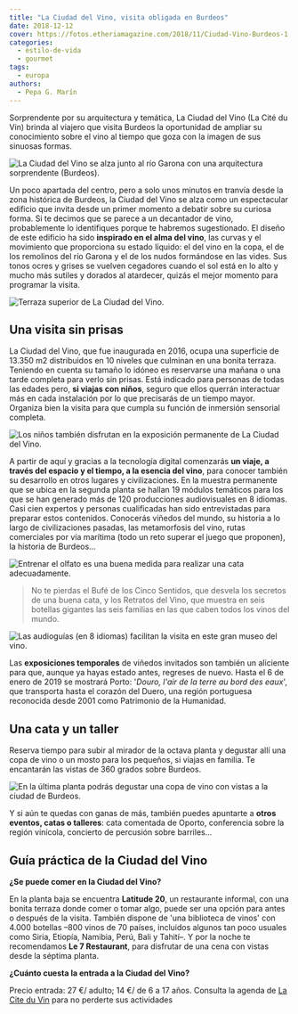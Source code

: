 ```yaml
---
title: "La Ciudad del Vino, visita obligada en Burdeos"
date: 2018-12-12
cover: https://fotos.etheriamagazine.com/2018/11/Ciudad-Vino-Burdeos-1.jpg
categories: 
  - estilo-de-vida
  - gourmet
tags: 
  - europa
authors: 
  - Pepa G. Marín
---
```


Sorprendente por su arquitectura y temática, La Ciudad del Vino (La Cité du Vin) brinda 
al viajero que visita Burdeos la oportunidad de ampliar su conocimiento sobre el vino al 
tiempo que goza con la imagen de sus sinuosas formas. 

![La Ciudad del Vino se alza junto al río Garona con una arquitectura sorprendente (Burdeos).](https://fotos.etheriamagazine.com/2018/12/Cite-du-Vin-Credit-Arnaud-Bertrande_format_1600x900.jpg "La Ciudad del Vino se alza junto al río Garona con una arquitectura sorprendente (Burdeos). © Arnaud Bertrande")

Un poco apartada del centro, pero a solo unos minutos en tranvía desde la zona histórica 
de Burdeos, la Ciudad del Vino se alza como un espectacular edificio que invita desde un 
primer momento a debatir sobre su curiosa forma. Si te decimos que se parece a un 
decantador de vino, probablemente lo identifiques porque te habremos sugestionado. El 
diseño de este edificio ha sido **inspirado en el alma del vino**, las curvas y el 
movimiento que proporciona su estado líquido: el del vino en la copa, el de los 
remolinos del río Garona y el de los nudos formándose en las vides. Sus tonos ocres y 
grises se vuelven cegadores cuando el sol está en lo alto y mucho más sutiles y dorados 
al atardecer, quizás el mejor momento para programar la visita. 

![Terraza superior de La Ciudad del Vino.](https://fotos.etheriamagazine.com/2018/11/Ciudad-Vino-Burdeos-2.jpg "Terraza superior de La Ciudad del Vino. © P.G.")

## Una visita sin prisas

La Ciudad del Vino, que fue inaugurada en 2016, ocupa una superficie de 13.350 m2 
distribuidos en 10 niveles que culminan en una bonita terraza. Teniendo en cuenta su 
tamaño lo idóneo es reservarse una mañana o una tarde completa para verlo sin prisas. 
Está indicado para personas de todas las edades pero, **si viajas con niños**, seguro 
que ellos querrán interactuar más en cada instalación por lo que precisarás de un tiempo 
mayor. Organiza bien la visita para que cumpla su función de inmersión sensorial 
completa. 

![Los niños también disfrutan en la exposición permanente de La Ciudad del Vino.](https://fotos.etheriamagazine.com/2018/11/Ciudad-Vino-Burdeos-5.jpg "Los niños también disfrutan en la exposición permanente de La Ciudad del Vino. © P.G.")

A partir de aquí y gracias a la tecnología digital comenzarás **un viaje, a través del 
espacio y el tiempo, a la esencia del vino**, para conocer también su desarrollo en 
otros lugares y civilizaciones. En la muestra permanente que se ubica en la segunda 
planta se hallan 19 módulos temáticos para los que se han generado más de 120 
producciones audiovisuales en 8 idiomas. Casi cien expertos y personas cualificadas han 
sido entrevistadas para preparar estos contenidos. Conocerás viñedos del mundo, su 
historia a lo largo de civilizaciones pasadas, las metamorfosis del vino, rutas 
comerciales por vía marítima (todo un reto superar el juego que proponen), la historia 
de Burdeos… 

![Entrenar el olfato es una buena medida para realizar una cata adecuadamente.](https://fotos.etheriamagazine.com/2018/11/Ciudad-Vino-Burdeos-3.jpg "Entrenar el olfato es una buena medida para realizar una cata adecuadamente. © P.G.")

> No te pierdas el Bufé de los Cinco Sentidos, que desvela los secretos de una buena cata, 
> y los Retratos del Vino, que muestra en seis botellas gigantes las seis familias en las 
> que caben todos los vinos del mundo. 

![Las audioguías (en 8 idiomas) facilitan la visita en este gran museo del vino.](https://fotos.etheriamagazine.com/2018/11/Ciudad-Vino-Burdeos-7.jpg "Las audioguías (en 8 idiomas) facilitan la visita en este gran museo del vino. © P.G.")

Las **exposiciones temporales** de viñedos invitados son también un aliciente para que, 
aunque ya hayas estado antes, regreses de nuevo. Hasta el 6 de enero de 2019 se mostrará 
Porto: '_Douro, l'air de la terre au bord des eaux_', que transporta hasta el corazón 
del Duero, una región portuguesa reconocida desde 2001 como Patrimonio de la Humanidad. 

## Una cata y un taller

Reserva tiempo para subir al mirador de la octava planta y degustar allí una copa de 
vino o un mosto para los pequeños, si viajas en familia. Te encantarán las vistas de 360 
grados sobre Burdeos. 

![En la última planta podrás degustar una copa de vino con vistas a la ciudad de Burdeos.](https://fotos.etheriamagazine.com/2018/11/Ciudad-Vino-Burdeos-8.jpg "En la última planta podrás degustar una copa de vino con vistas a la ciudad de Burdeos. © P.G.")

Y si aún te quedas con ganas de más, también puedes apuntarte a **otros eventos, catas o 
talleres**: cata comentada de Oporto, conferencia sobre la región vinícola, concierto de 
percusión sobre barriles... 

## Guía práctica de la Ciudad del Vino

**¿Se puede comer en la Ciudad del Vino?** 

En la planta baja se encuentra **Latitude 20**, un restaurante informal, con una bonita 
terraza donde comer o tomar algo, puede ser una opción para antes o después de la 
visita. También dispone de 'una biblioteca de vinos' con 4.000 botellas –800 vinos de 70 
países, incluidos algunos tan poco usuales como Siria, Etiopía, Namibia, Perú, Bali y 
Tahití–. Y por la noche te recomendamos **Le 7 Restaurant**, para disfrutar de una cena 
con vistas desde la séptima planta. 

**¿Cuánto cuesta la entrada a la Ciudad del Vino?** 

Precio entrada: 27 €/ adulto; 14 €/ de 6 a 17 años. Consulta la agenda de [La Cite du 
Vin](https://www.laciteduvin.com/es) para no perderte sus actividades

